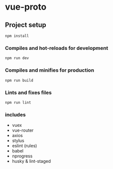 # vue-proto

## Project setup
```
npm install
```

### Compiles and hot-reloads for development
```
npm run dev
```

### Compiles and minifies for production
```
npm run build
```

### Lints and fixes files
```
npm run lint
```

### includes

 - vuex
 - vue-router
 - axios
 - stylus
 - eslint (rules)
 - babel
 - nprogress
 - husky & lint-staged
